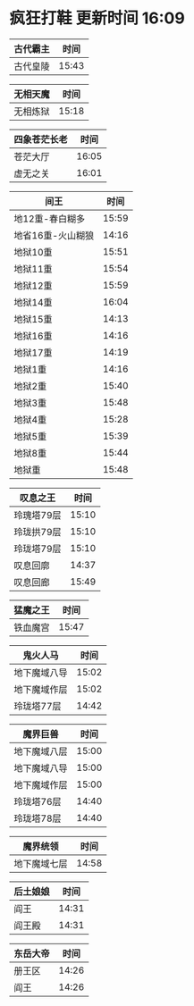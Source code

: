 # 疯狂打鞋 更新时间 16:09

| 古代霸主   | 时间    |
|--------|-------|
| 古代皇陵 | 15:43 |

| 无相天魔   | 时间    |
|--------|-------|
| 无相炼狱 | 15:18 |

| 四象苍茫长老   | 时间    |
|--------|-------|
| 苍茫大厅 | 16:05 |
| 虚无之关 | 16:01 |

| 间王   | 时间    |
|--------|-------|
| 地12重-春白糊多 | 15:59 |
| 地省16重-火山糊狼 | 14:16 |
| 地狱10重 | 15:51 |
| 地狱11重 | 15:54 |
| 地狱12重 | 15:59 |
| 地狱14重 | 16:04 |
| 地狱15重 | 14:13 |
| 地狱16重 | 14:16 |
| 地狱17重 | 14:19 |
| 地狱1重 | 14:16 |
| 地狱2重 | 15:40 |
| 地狱3重 | 15:48 |
| 地狱4重 | 15:28 |
| 地狱5重 | 15:39 |
| 地狱8重 | 15:44 |
| 地狱重 | 15:48 |

| 叹息之王   | 时间    |
|--------|-------|
| 玲瑰塔79层 | 15:10 |
| 玲珑拱79层 | 15:10 |
| 玲珑塔79层 | 15:10 |
| 叹息回廓 | 14:37 |
| 叹息回廊 | 15:49 |

| 猛魔之王   | 时间    |
|--------|-------|
| 铁血魔宫 | 15:47 |

| 鬼火人马   | 时间    |
|--------|-------|
| 地下魔域八导 | 15:02 |
| 地下魔域作层 | 15:02 |
| 玲珑塔77层 | 14:42 |

| 魔界巨兽   | 时间    |
|--------|-------|
| 地下魔域八层 | 15:00 |
| 地下魔域八导 | 15:00 |
| 地下魔域作层 | 15:00 |
| 玲珑塔76层 | 14:40 |
| 玲珑塔78层 | 14:40 |

| 魔界统领   | 时间    |
|--------|-------|
| 地下魔域七层 | 14:58 |

| 后土娘娘   | 时间    |
|--------|-------|
| 阎王 | 14:31 |
| 阎王殿 | 14:31 |

| 东岳大帝   | 时间    |
|--------|-------|
| 册王区 | 14:26 |
| 阎王 | 14:26 |